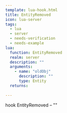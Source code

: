 ```yaml
---
template: lua-hook.html
title: EntityRemoved
icon: lua-server
tags:
  - lua
  - server
  - needs-verification
  - needs-example
lua:
  function: EntityRemoved
  realm: server
  description: ""
  arguments:
    - name: "oldObj"
      description: ""
      type: Entity
  returns:
    
---
```


<div class="lua__search__keywords">
hook EntityRemoved &#x2013; ""
</div>

